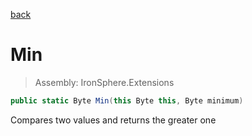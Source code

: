 ﻿

[back](/IronSphere.Extensions/types/ByteExtension)

# Min

> Assembly: IronSphere.Extensions

```csharp
public static Byte Min(this Byte this, Byte minimum)
```

Compares two values and returns the greater one

 